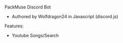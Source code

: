 PackMuse Discord Bot
- Authored by Wolfdragon24 in Javascript (discord.js)

Features:
- Youtube Songs/Search